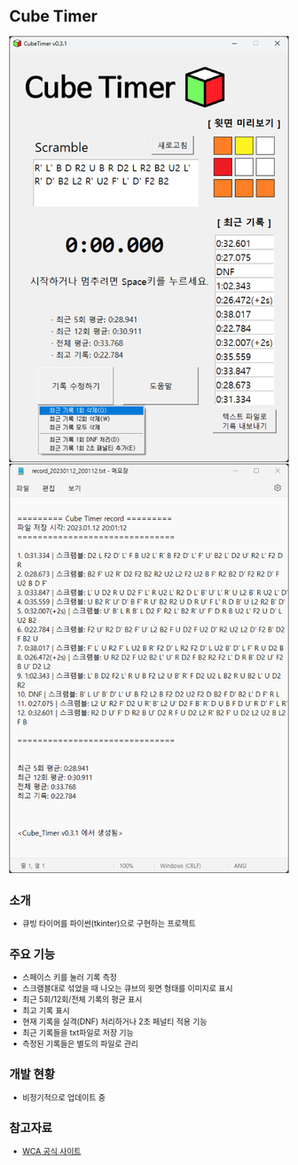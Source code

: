 # Cube Timer

![image_prv1](image/p1.png)
![image_prv2](image/p2.png)

## 소개
* 큐빙 타이머를 파이썬(tkinter)으로 구현하는 프로젝트

## 주요 기능
* 스페이스 키를 눌러 기록 측정
* 스크램블대로 섞었을 때 나오는 큐브의 윗면 형태를 이미지로 표시
* 최근 5회/12회/전체 기록의 평균 표시
* 최고 기록 표시
* 현재 기록을 실격(DNF) 처리하거나 2초 페널티 적용 기능
* 최근 기록들을 txt파일로 저장 기능
* 측정된 기록들은 별도의 파일로 관리

## 개발 현황
* 비정기적으로 업데이트 중

## 참고자료
* [WCA 공식 사이트](https://www.worldcubeassociation.org/regulations/)
